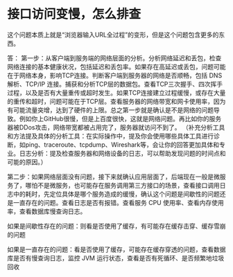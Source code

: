 # 接口访问变慢，怎么排查

这个问题本质上就是“浏览器输入URL全过程”的变形，但是这个问题包含更多的东西。

答：
  第一步：从客户端到服务端的网络层面的分析。分析网络延迟和丢包，检查网络连接的基本健康状况，包括延迟和丢包率。如果存在高延迟或丢包，问题可能在于网络本身，影响TCP连接。判断客户端到服务器的网络是否顺畅，包括 DNS 解析、TCP/IP 连接。捕获和分析TCP层的数据包。查看TCP三次握手、四次挥手过程，以及是否有大量重传或超时发生。如果TCP连接建立过程缓慢，或存在大量的重传和超时，问题可能在于TCP层。查看服务器的网络带宽和网卡使用率，因为有可能流量突增，达到了硬件的上限。总之第一步就是确认是不是网络的问题导致。例如你上GitHub很慢，但是上百度很快，这就是网络问题。再比如你的服务器被DDos攻击，网络带宽都被占用完了，服务器就访问不到了。
（补充分析工具和方法提及具体的分析工具：在实际操作中，提及你会使用哪些具体工具进行诊断，如ping、traceroute、tcpdump、Wireshark等，会让你的回答更加具体和专业。日志分析：提及检查服务器和网络设备的日志，可以帮助发现问题的时间点和可能的原因。）

  第二步：如果网络层面没有问题，接下来就确认应用层面了，后端现在一般是微服务了，哪怕不是微服务，也可能存在服务调用第三方接口的场景，查看接口调用日志中的耗时，先定位具体是哪个服务造成的缓慢，确认这个问题是间歇性的问题还是一直存在的问题。查看日志是否有报错。查看服务 CPU 使用率、查看内存使用率，查看数据库慢查询日志。
  
  如果是间歇性存在的问题：则看是否使用了缓存，有可能存在缓存击穿、缓存雪崩的问题
  
  如果是一直存在的问题：看是否使用了缓存，可能存在缓存穿透的问题，查看数据库是否有慢查询日志，监控 JVM 运行状态，查看是否有死循环、是否频繁地垃圾回收
